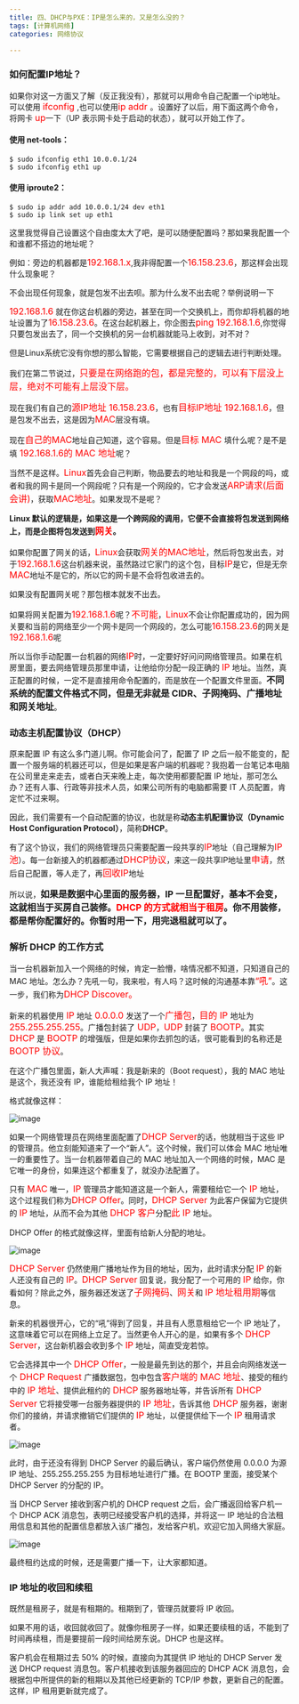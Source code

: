 ```yaml
---
title: 四、DHCP与PXE：IP是怎么来的，又是怎么没的？
tags: [计算机网络]
categories: 网络协议

---
```


### 如何配置IP地址？

如果你对这一方面又了解（反正我没有），那就可以用命令自己配置一个ip地址。可以使用 <font size = 3 color = red>ifconfig </font>,也可以使用<font size = 3 color = red>ip addr </font>。设置好了以后，用下面这两个命令，将网卡 <font size = 3 color = red>up</font>一下（UP 表示网卡处于启动的状态），就可以开始工作了。

<!--more-->

#### 使用 net-tools：

```
$ sudo ifconfig eth1 10.0.0.1/24
$ sudo ifconfig eth1 up
```

#### 使用 iproute2：

```
$ sudo ip addr add 10.0.0.1/24 dev eth1
$ sudo ip link set up eth1
```

这里我觉得自己设置这个自由度太大了吧，是可以随便配置吗？那如果我配置一个和谁都不搭边的地址呢？

例如：旁边的机器都是<font size = 3 color = red>192.168.1.x</font>,我非得配置一个<font size = 3 color = red>16.158.23.6</font>，那这样会出现什么现象呢？

不会出现任何现象，就是包发不出去呗。那为什么发不出去呢？举例说明一下

<font size = 3 color = red>192.168.1.6</font> 就在你这台机器的旁边，甚至在同一个交换机上，而你却将机器的地址设置为了<font size = 3 color = red>16.158.23.6</font>。在这台起机器上，你企图去<font size = 3 color = red>ping 192.168.1.6</font>,你觉得只要包发出去了，同一个交换机的另一台机器就能马上收到，对不对？

但是Linux系统它没有你想的那么智能，它需要根据自己的逻辑去进行判断处理。

我们在第二节说过，<font size = 3 color= red>只要是在网络跑的包，都是完整的，可以有下层没上层，绝对不可能有上层没下层。</font>

现在我们有自己的<font size = 3 color= red>源IP地址 16.158.23.6</font>，也有<font size = 3 color= red>目标IP地址 192.168.1.6</font>，但是包发不出去，这是因为<font size = 3 color= red>MAC</font>层没有填。

现在<font size = 3 color= red>自己的MAC</font>地址自己知道，这个容易。但是<font size = 3 color= red>目标 MAC </font>填什么呢？是不是填<font size = 3 color= red> 192.168.1.6的 MAC 地址</font>呢？

当然不是这样。<font size = 3 color= red>Linux</font>首先会自己判断，物品要去的地址和我是一个网段的吗，或者和我的网卡是同一个网段呢？只有是一个网段的，它才会发送<font size = 3 color= red>ARP请求(后面会讲)</font>，获取<font size = 3 color= red>MAC地址</font>。如果发现不是呢？

<strong>Linux 默认的逻辑是，如果这是一个跨网段的调用，它便不会直接将包发送到网络上，而是企图将包发送到<font size = 3 color= red>网关</font>。</strong>

如果你配置了网关的话，<font size = 3 color= red>Linux</font>会获取<font size = 3 color= red>网关的MAC地址</font>，然后将包发出去，对于<font size = 3 color= red>192.168.1.6</font>这台机器来说，虽然路过它家门的这个包，目标<font size = 3 color= red>IP</font>是它，但是无奈<font size = 3 color= red>MAC</font>地址不是它的，所以它的网卡是不会将包收进去的。

如果没有配置网关呢？那包根本就发不出去。

如果将网关配置为<font size = 3 color= red>192.168.1.6</font>呢？<font size = 3 color= red>不可能</font>，<font size = 3 color= red>Linux</font>不会让你配置成功的，因为网关要和当前的网络至少一个网卡是同一个网段的，怎么可能<font size = 3 color= red>16.158.23.6</font>的网关是<font size = 3 color= red>192.168.1.6</font>呢

所以当你手动配置一台机器的网络<font size = 3 color= red>IP</font>时，一定要好好问问网络管理员。如果在机房里面，要去网络管理员那里申请，让他给你分配一段正确的 <font size = 3 color= red>IP</font> 地址。当然，真正配置的时候，一定不是直接用命令配置的，而是放在一个配置文件里面。<font size = 3>**不同系统的配置文件格式不同，但是无非就是 CIDR、子网掩码、广播地址和网关地址**</font>。

### 动态主机配置协议（DHCP）

<p>原来配置 IP 有这么多门道儿啊。你可能会问了，配置了 IP 之后一般不能变的，配置一个服务端的机器还可以，但是如果是客户端的机器呢？我抱着一台笔记本电脑在公司里走来走去，或者白天来晚上走，每次使用都要配置 IP 地址，那可怎么办？还有人事、行政等非技术人员，如果公司所有的电脑都需要 IT 人员配置，肯定忙不过来啊。</p>

<p>因此，我们需要有一个自动配置的协议，也就是称<strong>动态主机配置协议（Dynamic Host Configuration Protocol）</strong>，简称<strong>DHCP</strong>。</p>

有了这个协议，我们的网络管理员只需要配置一段共享的<font size = 3 color= red>IP</font>地址（自己理解为<font size = 3 color= red>IP池</font>）。每一台新接入的机器都通过<font size = 3 color= red>DHCP协议</font>，来这一段共享IP地址里<font size = 3 color= red>申请</font>，然后自己配置，等人走了，再<font size = 3 color= red>回收IP</font>地址

所以说，<font size = 3>**如果是数据中心里面的服务器，IP 一旦配置好，基本不会变，这就相当于买房自己装修。<font size = 3 color= red>DHCP 的方式就相当于租房</font>。你不用装修，都是帮你配置好的。你暂时用一下，用完退租就可以了。**</font>

### 解析 DHCP 的工作方式

<p>当一台机器新加入一个网络的时候，肯定一脸懵，啥情况都不知道，只知道自己的 MAC 地址。怎么办？先吼一句，我来啦，有人吗？这时候的沟通基本靠<font size = 3 color= red>“吼”</font>。这一步，我们称为<font size = 3 color= red>DHCP Discover。</font></p>

<p>新来的机器使用<font size = 3 color= red> IP</font> 地址<font size = 3 color= red> 0.0.0.0 </font>发送了一个<font size = 3 color= red>广播包</font>，<font size = 3 color= red>目的 IP </font>地址为<font size = 3 color= red> 255.255.255.255</font>。广播包封装了<font size = 3 color= red> UDP</font>，<font size = 3 color= red>UDP</font> 封装了 <font size = 3 color= red>BOOTP</font>。其实<font size = 3 color= red> DHCP</font> 是<font size = 3 color= red> BOOTP</font> 的增强版，但是如果你去抓包的话，很可能看到的名称还是<font size = 3 color= red> BOOTP 协议</font>。</p>

<p>在这个广播包里面，新人大声喊：我是新来的（Boot request），我的 MAC 地址是这个，我还没有 IP，谁能给租给我个 IP 地址！</p>

<p>格式就像这样：</p>

![image](https://static001.geekbang.org/resource/image/39/1f/395b304f49559034af34c882bd86f11f.jpg)

<p>如果一个网络管理员在网络里面配置了<font size = 3 color= red>DHCP Server</font>的话，他就相当于这些 IP 的管理员。他立刻能知道来了一个“新人”。这个时候，我们可以体会 MAC 地址唯一的重要性了。当一台机器带着自己的 MAC 地址加入一个网络的时候，MAC 是它唯一的身份，如果连这个都重复了，就没办法配置了。</p>

<p>只有 <font size = 3 color= red>MAC</font> 唯一，<font size = 3 color= red>IP</font> 管理员才能知道这是一个新人，需要租给它一个<font size = 3 color= red> IP </font>地址，这个过程我们称为<font size = 3 color= red>DHCP Offer</font>。同时，<font size = 3 color= red>DHCP Server</font> 为此客户保留为它提供的 <font size = 3 color= red>IP</font> 地址，从而不会为其他<font size = 3 color= red> DHCP 客户</font>分配<font size = 3 color= red>此 IP </font>地址。</p>

<p>DHCP Offer 的格式就像这样，里面有给新人分配的地址。</p>

![image](https://static001.geekbang.org/resource/image/54/86/54ffefbe4f493f0f4a39f45504bd5086.jpg)

<p><font size = 3 color= red>DHCP Server</font> 仍然使用广播地址作为目的地址，因为，此时请求分配 <font size = 3 color= red>IP</font> 的新人还没有自己的 <font size = 3 color= red>IP</font>。<font size = 3 color= red>DHCP Server</font> 回复说，我分配了一个可用的 <font size = 3 color= red>IP</font> 给你，你看如何？除此之外，服务器还发送了<font size = 3 color= red>子网掩码</font>、<font size = 3 color= red>网关</font>和 <font size = 3 color= red>IP 地址租用期</font>等信息。</p>

<p>新来的机器很开心，它的“吼”得到了回复，并且有人愿意租给它一个 IP 地址了，这意味着它可以在网络上立足了。当然更令人开心的是，如果有多个 <font size = 3 color= red>DHCP Server</font>，这台新机器会收到多个<font size = 3 color= red> IP</font> 地址，简直受宠若惊。</p>
<p>它会选择其中一个 <font size = 3 color= red>DHCP Offer</font>，一般是最先到达的那个，并且会向网络发送一个<font size = 3 color= red> DHCP Request </font>广播数据包，包中包含<font size = 3 color= red>客户端的 MAC 地址</font>、接受的租约中的<font size = 3 color= red> IP 地址</font>、提供此租约的<font size = 3 color= red> DHCP</font> 服务器地址等，并告诉所有<font size = 3 color= red> DHCP Server</font> 它将接受哪一台服务器提供的<font size = 3 color= red> IP 地址</font>，告诉其他<font size = 3 color= red> DHCP</font> 服务器，谢谢你们的接纳，并请求撤销它们提供的 <font size = 3 color= red>IP</font> 地址，以便提供给下一个 <font size = 3 color= red>IP</font> 租用请求者。</p>

![image](https://static001.geekbang.org/resource/image/e1/24/e1e45ba0d86d2774ec80a1d86f87b724.jpg)

<p>此时，由于还没有得到 DHCP Server 的最后确认，客户端仍然使用 0.0.0.0 为源 IP 地址、255.255.255.255 为目标地址进行广播。在 BOOTP 里面，接受某个 DHCP Server 的分配的 IP。</p>

<p>当 DHCP Server 接收到客户机的 DHCP request 之后，会广播返回给客户机一个 DHCP ACK 消息包，表明已经接受客户机的选择，并将这一 IP 地址的合法租用信息和其他的配置信息都放入该广播包，发给客户机，欢迎它加入网络大家庭。</p>

![image](https://static001.geekbang.org/resource/image/7d/0e/7da571c18b974582a9cfe4718c5dea0e.jpg)

<p>最终租约达成的时候，还是需要广播一下，让大家都知道。</p>

### IP 地址的收回和续租

<p>既然是租房子，就是有租期的。租期到了，管理员就要将 IP 收回。</p>
<p>如果不用的话，收回就收回了。就像你租房子一样，如果还要续租的话，不能到了时间再续租，而是要提前一段时间给房东说。DHCP 也是这样。</p>
<p>客户机会在租期过去 50% 的时候，直接向为其提供 IP 地址的 DHCP Server 发送 DHCP request 消息包。客户机接收到该服务器回应的 DHCP ACK 消息包，会根据包中所提供的新的租期以及其他已经更新的 TCP/IP 参数，更新自己的配置。这样，IP 租用更新就完成了。</p>



